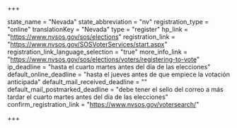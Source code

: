 +++

state_name = "Nevada"
state_abbreviation = "nv"
registration_type = "online"
translationKey = "Nevada"
type = "register"
hp_link = "https://www.nvsos.gov/sos/elections"
registration_link = "https://www.nvsos.gov/SOSVoterServices/start.aspx"
registration_link_language_selection = "true"
more_info_link = "https://www.nvsos.gov/sos/elections/voters/registering-to-vote"
ip_deadline = "hasta el cuarto martes antes del día de las elecciones"
default_online_deadline = "hasta el jueves antes de que empiece la votación anticipada"
default_mail_received_deadline = ""
default_mail_postmarked_deadline = "debe tener el sello del correo a más tardar el cuarto martes antes del día de las elecciones"
confirm_registration_link = "https://www.nvsos.gov/votersearch/"

+++